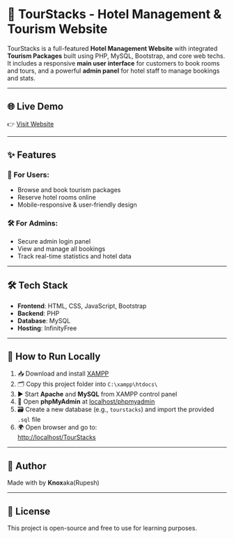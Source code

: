 # 🏨 TourStacks - Hotel Management & Tourism Website

TourStacks is a full-featured **Hotel Management Website** with integrated **Tourism Packages** built using PHP, MySQL, Bootstrap, and core web techs. It includes a responsive **main user interface** for customers to book rooms and tours, and a powerful **admin panel** for hotel staff to manage bookings and stats.

---

## 🌐 Live Demo

👉 [Visit Website](https://tourstacks.rf.gd)

---

## ✨ Features

### 🧳 For Users:
- Browse and book tourism packages
- Reserve hotel rooms online
- Mobile-responsive & user-friendly design

### 🛠️ For Admins:
- Secure admin login panel
- View and manage all bookings
- Track real-time statistics and hotel data

---

## 🛠️ Tech Stack

- **Frontend**: HTML, CSS, JavaScript, Bootstrap
- **Backend**: PHP
- **Database**: MySQL
- **Hosting**: InfinityFree

---

## 🚀 How to Run Locally

1. 📥 Download and install [XAMPP](https://www.apachefriends.org/index.html)
2. 🗂 Copy this project folder into `C:\xampp\htdocs\`
3. ▶ Start **Apache** and **MySQL** from XAMPP control panel
4. 🔧 Open **phpMyAdmin** at [localhost/phpmyadmin](http://localhost/phpmyadmin)
5. 🗃 Create a new database (e.g., `tourstacks`) and import the provided `.sql` file
6. 🌍 Open browser and go to:  
   [http://localhost/TourStacks](http://localhost/TourStacks)

---

## 🙌 Author

Made with  by **Knox**aka(Rupesh)

---

## 📄 License

This project is open-source and free to use for learning purposes.
